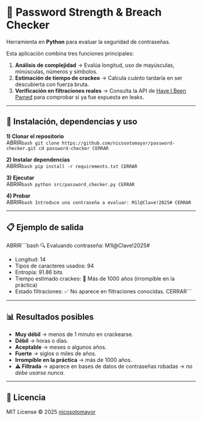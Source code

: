 

# 🔐 Password Strength & Breach Checker

Herramienta en **Python** para evaluar la seguridad de contraseñas.  

Esta aplicación combina tres funciones principales:  
1. **Análisis de complejidad** → Evalúa longitud, uso de mayúsculas, minúsculas, números y símbolos.  
2. **Estimación de tiempo de crackeo** → Calcula cuánto tardaría en ser descubierta con fuerza bruta.  
3. **Verificación en filtraciones reales** → Consulta la API de [Have I Been Pwned](https://haveibeenpwned.com) para comprobar si ya fue expuesta en leaks.  

---

## 🚀 Instalación, dependencias y uso

**1) Clonar el repositorio**  
ABRIR```bash
git clone https://github.com/nicosotomayor/password-checker.git
cd password-checker
CERRAR```

**2) Instalar dependencias**  
ABRIR```bash
pip install -r requirements.txt
CERRAR```

**3) Ejecutar**  
ABRIR```bash
python src/password_checker.py
CERRAR```

**4) Probar**  
ABRIR```bash
Introduce una contraseña a evaluar: M1l@Clave!2025#
CERRAR```

---

## 📋 Ejemplo de salida
ABRIR```bash
🔍 Evaluando contraseña: M1l@Clave!2025#
- Longitud: 14
- Tipos de caracteres usados: 94
- Entropía: 91.86 bits
- Tiempo estimado crackeo: 🔐 Más de 1000 años (irrompible en la práctica)
- Estado filtraciones: ✅ No aparece en filtraciones conocidas.
CERRAR```

---

## 📊 Resultados posibles
- **Muy débil** → menos de 1 minuto en crackearse.  
- **Débil** → horas o días.  
- **Aceptable** → meses o algunos años.  
- **Fuerte** → siglos o miles de años.  
- **Irrompible en la práctica** → más de 1000 años.  
- **⚠️ Filtrada** → aparece en bases de datos de contraseñas robadas → *no debe usarse nunca*.  

---

## 📜 Licencia
MIT License © 2025 [nicosotomayor](https://github.com/nicosotomayor)


